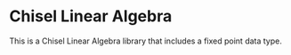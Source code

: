 Chisel Linear Algebra
=====================

This is a Chisel Linear Algebra library that includes a fixed point data type.
